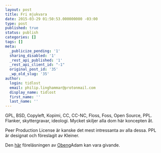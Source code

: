 ```yaml
---
layout: post
title: Fri mjukvara
date: 2015-03-29 01:50:53.000000000 -03:00
type: post
published: true
status: publish
categories: []
tags: []
meta:
  _publicize_pending: '1'
  sharing_disabled: '1'
  _rest_api_published: '1'
  _rest_api_client_id: "-1"
  original_post_id: '35'
  _wp_old_slug: '35'
author:
  login: tidlost
  email: philip.linghammar@protonmail.com
  display_name: tidlost
  first_name: ''
  last_name: ''
---
```

GPL, BSD, Copyleft, Kopimi, CC, CC-NC, Floss, Foss, Open Source, PPL. Flanker, skyttergravar, ideologi. Mycket skiljer alla dom här koncepten åt.

Peer Production License är kanske det mest intressanta av alla dessa. PPL är designat och föreslagit av Kleiner.

Den [här](https://vimeo.com/18504379) föreläsningen av [Obeng](http://adamobeng.com/me.html)Adam [](https://twitter.com/Adam_Obeng) kan vara givande.
